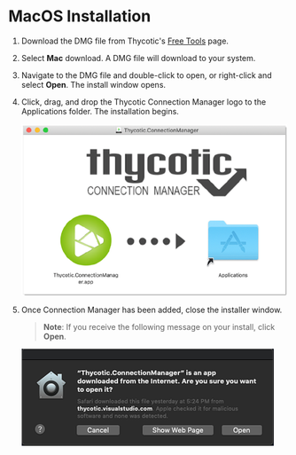 [title]: # (Apple OSX Installation)
[tags]: # (apple,cm,install)
[priority]: # (112)
# MacOS Installation

1. Download the DMG file from Thycotic's [Free Tools](https://thycotic.com/solutions/free-it-tools/connection-manager-free/) page.

2. Select __Mac__ download. A DMG file will download to your system.

3. Navigate to the DMG file and double-click to open, or right-click and select __Open__. The install window opens.

4. Click, drag, and drop the Thycotic Connection Manager logo to the Applications folder. The installation begins.

   ![osx-install-1](images/osx-install-1.png)

5. Once Connection Manager has been added, close the installer window.

   >**Note**: If you receive the following message on your install, click __Open__.

   ![osx-install-2](images/osx-install-2.png)
